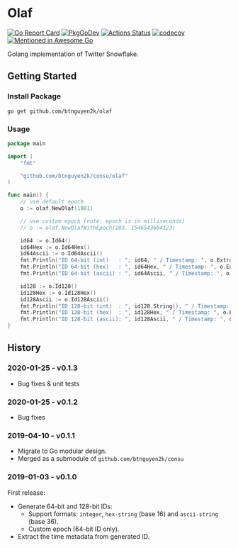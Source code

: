 # Olaf

[![Go Report Card](https://goreportcard.com/badge/github.com/btnguyen2k/consu)](https://goreportcard.com/report/github.com/btnguyen2k/consu)
[![PkgGoDev](https://pkg.go.dev/badge/github.com/btnguyen2k/consu/olaf)](https://pkg.go.dev/github.com/btnguyen2k/consu/olaf)
[![Actions Status](https://github.com/btnguyen2k/consu/workflows/olaf/badge.svg)](https://github.com/btnguyen2k/consu/actions)
[![codecov](https://codecov.io/gh/btnguyen2k/consu/branch/olaf/graph/badge.svg?token=PWSL21DE1D)](https://app.codecov.io/gh/btnguyen2k/consu/tree/olaf/olaf)
[![Mentioned in Awesome Go](https://awesome.re/mentioned-badge.svg)](https://github.com/avelino/awesome-go)

Golang implementation of Twitter Snowflake.

## Getting Started

### Install Package

```
go get github.com/btnguyen2k/olaf
```

### Usage

```go
package main

import (
    "fmt"

    "github.com/btnguyen2k/consu/olaf"
)

func main() {
    // use default epoch
    o := olaf.NewOlaf(1981)

    // use custom epoch (note: epoch is in milliseconds)
    // o := olaf.NewOlafWithEpoch(103, 1546543604123)

    id64 := o.Id64()
    id64Hex := o.Id64Hex()
    id64Ascii := o.Id64Ascii()
    fmt.Println("ID 64-bit (int)   : ", id64, " / Timestamp: ", o.ExtractTime64(id64))
    fmt.Println("ID 64-bit (hex)   : ", id64Hex, " / Timestamp: ", o.ExtractTime64Hex(id64Hex))
    fmt.Println("ID 64-bit (ascii) : ", id64Ascii, " / Timestamp: ", o.ExtractTime64Ascii(id64Ascii))

    id128 := o.Id128()
    id128Hex := o.Id128Hex()
    id128Ascii := o.Id128Ascii()
    fmt.Println("ID 128-bit (int)  : ", id128.String(), " / Timestamp: ", o.ExtractTime128(id128))
    fmt.Println("ID 128-bit (hex)  : ", id128Hex, " / Timestamp: ", o.ExtractTime128Hex(id128Hex))
    fmt.Println("ID 128-bit (ascii): ", id128Ascii, " / Timestamp: ", o.ExtractTime128Ascii(id128Ascii))
}
```

## History

### 2020-01-25 - v0.1.3

- Bug fixes & unit tests

### 2020-01-25 - v0.1.2

- Bug fixes

### 2019-04-10 - v0.1.1

- Migrate to Go modular design.
- Merged as a submodule of `github.com/btnguyen2k/consu`

### 2019-01-03 - v0.1.0

First release:

- Generate 64-bit and 128-bit IDs:
  - Support formats: `integer`, `hex-string` (base 16) and `ascii-string` (base 36).
  - Custom epoch (64-bit ID only).
- Extract the time metadata from generated ID.
